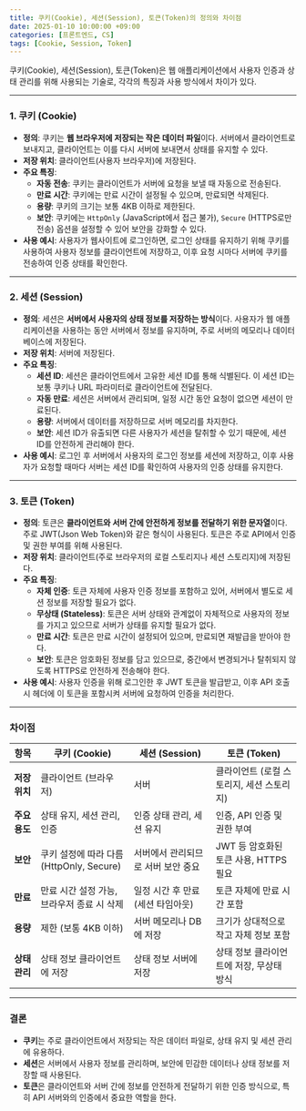 ```yaml
---
title: 쿠키(Cookie), 세션(Session), 토큰(Token)의 정의와 차이점
date: 2025-01-10 10:00:00 +09:00
categories: [프론트엔드, CS]
tags: [Cookie, Session, Token]
---
```


쿠키(Cookie), 세션(Session), 토큰(Token)은 웹 애플리케이션에서 사용자 인증과 상태 관리를 위해 사용되는 기술로, 각각의 특징과 사용 방식에서 차이가 있다.

---

### 1. **쿠키 (Cookie)**

- **정의**: 쿠키는 **웹 브라우저에 저장되는 작은 데이터 파일**이다. 서버에서 클라이언트로 보내지고, 클라이언트는 이를 다시 서버에 보내면서 상태를 유지할 수 있다.
- **저장 위치**: 클라이언트(사용자 브라우저)에 저장된다.
- **주요 특징**:
  - **자동 전송**: 쿠키는 클라이언트가 서버에 요청을 보낼 때 자동으로 전송된다.
  - **만료 시간**: 쿠키에는 만료 시간이 설정될 수 있으며, 만료되면 삭제된다.
  - **용량**: 쿠키의 크기는 보통 4KB 이하로 제한된다.
  - **보안**: 쿠키에는 `HttpOnly` (JavaScript에서 접근 불가), `Secure` (HTTPS로만 전송) 옵션을 설정할 수 있어 보안을 강화할 수 있다.
- **사용 예시**: 사용자가 웹사이트에 로그인하면, 로그인 상태를 유지하기 위해 쿠키를 사용하여 사용자 정보를 클라이언트에 저장하고, 이후 요청 시마다 서버에 쿠키를 전송하여 인증 상태를 확인한다.

---

### 2. **세션 (Session)**

- **정의**: 세션은 **서버에서 사용자의 상태 정보를 저장하는 방식**이다. 사용자가 웹 애플리케이션을 사용하는 동안 서버에서 정보를 유지하며, 주로 서버의 메모리나 데이터베이스에 저장된다.
- **저장 위치**: 서버에 저장된다.
- **주요 특징**:
  - **세션 ID**: 세션은 클라이언트에서 고유한 세션 ID를 통해 식별된다. 이 세션 ID는 보통 쿠키나 URL 파라미터로 클라이언트에 전달된다.
  - **자동 만료**: 세션은 서버에서 관리되며, 일정 시간 동안 요청이 없으면 세션이 만료된다.
  - **용량**: 서버에서 데이터를 저장하므로 서버 메모리를 차지한다.
  - **보안**: 세션 ID가 유출되면 다른 사용자가 세션을 탈취할 수 있기 때문에, 세션 ID를 안전하게 관리해야 한다.
- **사용 예시**: 로그인 후 서버에서 사용자의 로그인 정보를 세션에 저장하고, 이후 사용자가 요청할 때마다 서버는 세션 ID를 확인하여 사용자의 인증 상태를 유지한다.

---

### 3. **토큰 (Token)**

- **정의**: 토큰은 **클라이언트와 서버 간에 안전하게 정보를 전달하기 위한 문자열**이다. 주로 JWT(Json Web Token)와 같은 형식이 사용된다. 토큰은 주로 API에서 인증 및 권한 부여를 위해 사용된다.
- **저장 위치**: 클라이언트(주로 브라우저의 로컬 스토리지나 세션 스토리지)에 저장된다.
- **주요 특징**:
  - **자체 인증**: 토큰 자체에 사용자 인증 정보를 포함하고 있어, 서버에서 별도로 세션 정보를 저장할 필요가 없다.
  - **무상태 (Stateless)**: 토큰은 서버 상태와 관계없이 자체적으로 사용자의 정보를 가지고 있으므로 서버가 상태를 유지할 필요가 없다.
  - **만료 시간**: 토큰은 만료 시간이 설정되어 있으며, 만료되면 재발급을 받아야 한다.
  - **보안**: 토큰은 암호화된 정보를 담고 있으므로, 중간에서 변경되거나 탈취되지 않도록 HTTPS로 안전하게 전송해야 한다.
- **사용 예시**: 사용자 인증을 위해 로그인한 후 JWT 토큰을 발급받고, 이후 API 호출 시 헤더에 이 토큰을 포함시켜 서버에 요청하여 인증을 처리한다.

---

### **차이점**

| 항목          | 쿠키 (Cookie)                              | 세션 (Session)                     | 토큰 (Token)                              |
| ------------- | ------------------------------------------ | ---------------------------------- | ----------------------------------------- |
| **저장 위치** | 클라이언트 (브라우저)                      | 서버                               | 클라이언트 (로컬 스토리지, 세션 스토리지) |
| **주요 용도** | 상태 유지, 세션 관리, 인증                 | 인증 상태 관리, 세션 유지          | 인증, API 인증 및 권한 부여               |
| **보안**      | 쿠키 설정에 따라 다름 (HttpOnly, Secure)   | 서버에서 관리되므로 서버 보안 중요 | JWT 등 암호화된 토큰 사용, HTTPS 필요     |
| **만료**      | 만료 시간 설정 가능, 브라우저 종료 시 삭제 | 일정 시간 후 만료 (세션 타임아웃)  | 토큰 자체에 만료 시간 포함                |
| **용량**      | 제한 (보통 4KB 이하)                       | 서버 메모리나 DB에 저장            | 크기가 상대적으로 작고 자체 정보 포함     |
| **상태 관리** | 상태 정보 클라이언트에 저장                | 상태 정보 서버에 저장              | 상태 정보 클라이언트에 저장, 무상태 방식  |

---

### 결론

- **쿠키**는 주로 클라이언트에서 저장되는 작은 데이터 파일로, 상태 유지 및 세션 관리에 유용하다.
- **세션**은 서버에서 사용자 정보를 관리하며, 보안에 민감한 데이터나 상태 정보를 저장할 때 사용된다.
- **토큰**은 클라이언트와 서버 간에 정보를 안전하게 전달하기 위한 인증 방식으로, 특히 API 서버와의 인증에서 중요한 역할을 한다.
